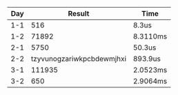 | Day | Result                    | Time     |
| --- | ------------------------- | -------- |
| 1-1 | 516                       | 8.3us    |
| 1-2 | 71892                     | 8.3110ms |
| 2-1 | 5750                      | 50.3us   |
| 2-2 | tzyvunogzariwkpcbdewmjhxi | 893.9us  |
| 3-1 | 111935                    | 2.0523ms |
| 3-2 | 650                       | 2.9064ms |